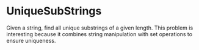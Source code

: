 # UniqueSubStrings
Given a string, find all unique substrings of a given length. This problem is interesting because it combines string manipulation with set operations to ensure uniqueness.
